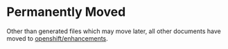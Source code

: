 # Permanently Moved

Other than generated files which may move later, all other documents have moved to [openshift/enhancements](https://github.com/openshift/enhancements/tree/master/dev-guide/cluster-version-operator).

